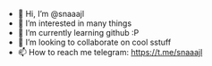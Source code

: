 - 👋 Hi, I’m @snaaajl
- 👀 I’m interested in many things
- 🌱 I’m currently learning github :P
- 💞️ I’m looking to collaborate on cool sstuff
- 📫 How to reach me telegram: https://t.me/snaaajl

<!---
snaaajl/snaaajl is a ✨ special ✨ repository because its `README.md` (this file) appears on your GitHub profile.
You can click the Preview link to take a look at your changes.
--->
